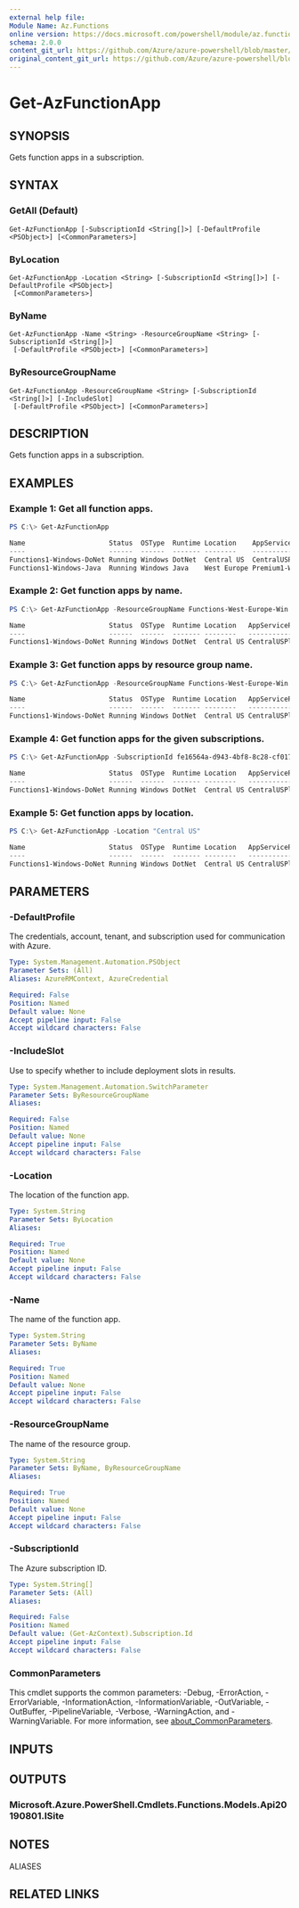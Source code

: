 ```yaml
---
external help file: 
Module Name: Az.Functions
online version: https://docs.microsoft.com/powershell/module/az.functions/get-azfunctionapp
schema: 2.0.0
content_git_url: https://github.com/Azure/azure-powershell/blob/master/src/Functions/help/Get-AzFunctionApp.md
original_content_git_url: https://github.com/Azure/azure-powershell/blob/master/src/Functions/help/Get-AzFunctionApp.md
---
```


# Get-AzFunctionApp

## SYNOPSIS
Gets function apps in a subscription.

## SYNTAX

### GetAll (Default)
```
Get-AzFunctionApp [-SubscriptionId <String[]>] [-DefaultProfile <PSObject>] [<CommonParameters>]
```

### ByLocation
```
Get-AzFunctionApp -Location <String> [-SubscriptionId <String[]>] [-DefaultProfile <PSObject>]
 [<CommonParameters>]
```

### ByName
```
Get-AzFunctionApp -Name <String> -ResourceGroupName <String> [-SubscriptionId <String[]>]
 [-DefaultProfile <PSObject>] [<CommonParameters>]
```

### ByResourceGroupName
```
Get-AzFunctionApp -ResourceGroupName <String> [-SubscriptionId <String[]>] [-IncludeSlot]
 [-DefaultProfile <PSObject>] [<CommonParameters>]
```

## DESCRIPTION
Gets function apps in a subscription.

## EXAMPLES

### Example 1: Get all function apps.
```powershell
PS C:\> Get-AzFunctionApp

Name                     Status  OSType  Runtime Location    AppServicePlan ResourceGroupName         SubscriptionId
----                     ------  ------  ------- --------    -------------- -----------------         --------------
Functions1-Windows-DoNet Running Windows DotNet  Central US  CentralUSPlan  Functions-West-Europe-Win fe16564a-d943-4bf8-8c28-cf01708c3f8b
Functions1-Windows-Java  Running Windows Java    West Europe Premium1-WE    Functions-West-Europe1    fe16564a-d943-4bf8-8c28-cf01708c3f8b
```



### Example 2: Get function apps by name.
```powershell
PS C:\> Get-AzFunctionApp -ResourceGroupName Functions-West-Europe-Win -Name Functions1-Windows-DoNet

Name                     Status  OSType  Runtime Location   AppServicePlan ResourceGroupName         SubscriptionId
----                     ------  ------  ------- --------   -------------- -----------------         --------------
Functions1-Windows-DoNet Running Windows DotNet  Central US CentralUSPlan  Functions-West-Europe-Win fe16564a-d943-4bf8-8c28-cf01708c3f8b
```



### Example 3: Get function apps by resource group name.
```powershell
PS C:\> Get-AzFunctionApp -ResourceGroupName Functions-West-Europe-Win

Name                     Status  OSType  Runtime Location   AppServicePlan ResourceGroupName         SubscriptionId
----                     ------  ------  ------- --------   -------------- -----------------         --------------
Functions1-Windows-DoNet Running Windows DotNet  Central US CentralUSPlan  Functions-West-Europe-Win fe16564a-d943-4bf8-8c28-cf01708c3f8b
```



### Example 4: Get function apps for the given subscriptions.
```powershell
PS C:\> Get-AzFunctionApp -SubscriptionId fe16564a-d943-4bf8-8c28-cf01708c3f8b

Name                     Status  OSType  Runtime Location   AppServicePlan ResourceGroupName         SubscriptionId
----                     ------  ------  ------- --------   -------------- -----------------         --------------
Functions1-Windows-DoNet Running Windows DotNet  Central US CentralUSPlan  Functions-West-Europe-Win fe16564a-d943-4bf8-8c28-cf01708c3f8b
```



### Example 5: Get function apps by location.
```powershell
PS C:\> Get-AzFunctionApp -Location "Central US"

Name                     Status  OSType  Runtime Location   AppServicePlan ResourceGroupName         SubscriptionId
----                     ------  ------  ------- --------   -------------- -----------------         --------------
Functions1-Windows-DoNet Running Windows DotNet  Central US CentralUSPlan  Functions-West-Europe-Win fe16564a-d943-4bf8-8c28-cf01708c3f8b
```



## PARAMETERS

### -DefaultProfile
The credentials, account, tenant, and subscription used for communication with Azure.

```yaml
Type: System.Management.Automation.PSObject
Parameter Sets: (All)
Aliases: AzureRMContext, AzureCredential

Required: False
Position: Named
Default value: None
Accept pipeline input: False
Accept wildcard characters: False
```

### -IncludeSlot
Use to specify whether to include deployment slots in results.

```yaml
Type: System.Management.Automation.SwitchParameter
Parameter Sets: ByResourceGroupName
Aliases:

Required: False
Position: Named
Default value: None
Accept pipeline input: False
Accept wildcard characters: False
```

### -Location
The location of the function app.

```yaml
Type: System.String
Parameter Sets: ByLocation
Aliases:

Required: True
Position: Named
Default value: None
Accept pipeline input: False
Accept wildcard characters: False
```

### -Name
The name of the function app.

```yaml
Type: System.String
Parameter Sets: ByName
Aliases:

Required: True
Position: Named
Default value: None
Accept pipeline input: False
Accept wildcard characters: False
```

### -ResourceGroupName
The name of the resource group.

```yaml
Type: System.String
Parameter Sets: ByName, ByResourceGroupName
Aliases:

Required: True
Position: Named
Default value: None
Accept pipeline input: False
Accept wildcard characters: False
```

### -SubscriptionId
The Azure subscription ID.

```yaml
Type: System.String[]
Parameter Sets: (All)
Aliases:

Required: False
Position: Named
Default value: (Get-AzContext).Subscription.Id
Accept pipeline input: False
Accept wildcard characters: False
```

### CommonParameters
This cmdlet supports the common parameters: -Debug, -ErrorAction, -ErrorVariable, -InformationAction, -InformationVariable, -OutVariable, -OutBuffer, -PipelineVariable, -Verbose, -WarningAction, and -WarningVariable. For more information, see [about_CommonParameters](http://go.microsoft.com/fwlink/?LinkID=113216).

## INPUTS

## OUTPUTS

### Microsoft.Azure.PowerShell.Cmdlets.Functions.Models.Api20190801.ISite

## NOTES

ALIASES

## RELATED LINKS

